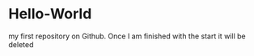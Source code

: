 Hello-World
===========

my first repository on Github. Once I am finished with the start it will be deleted
